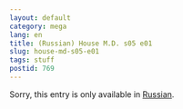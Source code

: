 ```yaml
---
layout: default
category: mega
lang: en
title: (Russian) House M.D. s05 e01
slug: house-md-s05-e01
tags: stuff 
postid: 769
---
```

<p>Sorry, this entry is only available in <a href="http://mega.genn.org/export/getposts.php">Russian</a>.</p>